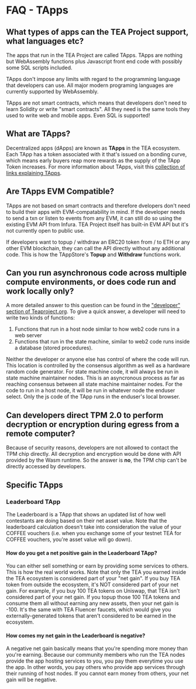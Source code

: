 # FAQ - TApps

## What types of apps can the TEA Project support, what languages etc?

The apps that run in the TEA Project are called TApps. TApps are nothing but WebAssembly functions plus Javascript front end code with possibly some SQL scripts included. 

TApps don't impose any limits with regard to the programming language that developers can use. All major modern programing languages are currently supported by WebAssembly.

TApps are not smart contracts, which means that developers don't need to learn Solidity or write "smart contracts". All they need is the same tools they used to write web and mobile apps. Even SQL is supported!

## What are TApps?
Decentralized apps (dApps) are known as **TApps** in the TEA ecosystem. Each TApp has a token associated with it that's issued on a bonding curve, which means early buyers reap more rewards as the supply of the TApp Token increases. For more information about TApps, visit this [collection of links explaining TApps](../_tapps/README.md).


## Are TApps EVM Compatible?

TApps are not based on smart contracts and therefore dvelopers don't need to build their apps with EVM-compatability in mind. If the developer needs to send a txn or listen to events from any EVM, it can still do so using the existing EVM API from Infura. TEA Project itself has built-in EVM API but it's not currently open to public use. 

If developers want to topup / withdraw an ERC20 token from / to ETH or any other EVM blockchain, they can call the API directly without any additional code. This is how the TAppStore's **Topup** and **Withdraw** functions work.

## Can you run asynchronous code across multiple compute environments, or does code run and work locally only?

A more detailed answer to this question can be found in the ["developer" section of Teaproject.org](https://teaproject.org/doc/#/doc_list/get_started.md). To give a quick answer, a developer will need to write two kinds of functions:

1. Functions that run in a host node similar to how web2 code runs in a web server 
2. Functions that run in the state machine, similar to web2 code runs inside a database (stored procedures). 

Neither the developer or anyone else has control of where the code will run. This location is controlled by the consensus algorithm as well as a hardware random code generator. For state machine code, it will always be run in state machine maintainer nodes. This is an asyncronous process as far as reaching consensus between all state machine maintainer nodes. For the code to run in a host node, it will be run in whatever node the enduser select. Only the js code of the TApp runs in the enduser's local browser.

## Can developers direct TPM 2.0 to perform decryption or encryption during egress from a remote computer?

Because of security reasons, developers are not allowed to contact the TPM chip directly. All decryption and encryption would be done with API provided by the Wasm runtime. So the answer is **no**, the TPM chip can't be directly accessed by developers.

## Specific TApps

### Leaderboard TApp
The Leaderboard is a TApp that shows an updated list of how well contestants are doing based on their net asset value. Note that the leaderboard calculation doesn't take into consideration the value of your COFFEE vouchers (i.e. when you exchange some of your testnet TEA for COFFEE vouchers, you're asset value will go down).

#### How do you get a net positive gain in the Leaderboard TApp?

You can either sell something or earn by providing some services to others. This is how the real world works. Note that only the TEA you earned inside the TEA ecosystem is considered part of your "net gain". If you buy TEA token from outside the ecosystem, it's NOT considered part of your net gain. For example, if you buy 100 TEA tokens on Uniswap, that TEA isn't considered part of your net gain. If you topup those 100 TEA tokens and consume them all without earning any new assets, then your net gain is -100. It's the same with TEA Fluencer faucets, which would give you externally-generated tokens that aren't considered to be earned in the ecosystem.

#### How comes my net gain in the Leaderboard is negative?
A negative net gain basically means that you're spending more money than you're earning. Because our community members who run the TEA nodes provide the app hosting services to you, you pay them everytime you use the app. In other words, you pay others who provide app services through their running of host nodes. If you cannot earn money from others, your net gain will be negative.